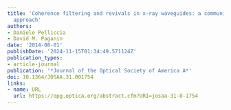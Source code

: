 ```yaml
---
title: 'Coherence filtering and revivals in x-ray waveguides: a communication-modes
  approach'
authors:
- Daniele Pelliccia
- David M. Paganin
date: '2014-08-01'
publishDate: '2024-11-15T01:34:49.571124Z'
publication_types:
- article-journal
publication: '*Journal of the Optical Society of America A*'
doi: 10.1364/JOSAA.31.001754
links:
- name: URL
  url: https://opg.optica.org/abstract.cfm?URI=josaa-31-8-1754
---
```

